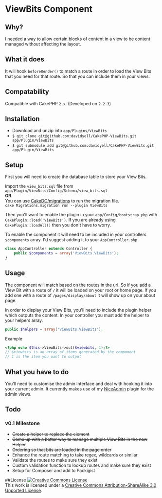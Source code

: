 # ViewBits Component

## Why?
I needed a way to allow certain blocks of content in a view to be content managed without affecting the layout.  

## What it does
It will hook `beforeRender()` to match a route in order to load the View Bits that you need for that route. So that you can include them in your views.

## Compatability
Compatible with CakePHP `2.x`. (Developed on `2.2.3`)  

## Installation
* Download and unzip into `app/Plugins/ViewBits`
* ````$ git clone git@github.com:davidyell/CakePHP-ViewBits.git app/Plugin/ViewBits````
* ````$ git submodule add git@github.com:davidyell/CakePHP-ViewBits.git app/Plugin/ViewBits````

## Setup
First you will need to create the database table to store your View Bits.  

Import the `view_bits.sql` file from `app/Plugin/ViewBits/Config/Schema/view_bits.sql`  
**OR**  
You can use [CakeDC/migrations](https://github.com/cakedc/migrations) to run the migration file.  
````cake Migrations.migration run --plugin ViewBits````  

Then you'll want to enable the plugin in your `app/Config/bootstrap.php` with `CakePlugin::load('ViewBits')`. If you are already using `CakePlugin::loadAll()` then you don't have to worry.  

To enable the component it will need to be included in your controllers `$components` array. I'd suggest adding it to your `AppController.php`  
````php
class AppController extends Controller {
    public $components = array('ViewBits.ViewBits');
}
````  

## Usage
The component will match based on the routes in the url. So if you add a View Bit with a route of `/` it will be loaded on your root or home page. If you add one with a route of `/pages/display/about` it will show up on your about page.  

In order to display your View Bits, you'll need to include the plugin helper which outputs the content. In your controller you must add the helper to your helpers array.  
````php
public $helpers = array('ViewBits.ViewBits');
````  

Example  
````php
<?php echo $this->ViewBits->out($viewbits, 1);?>
// $viewbits is an array of items generated by the component
// 1 is the item you want to output
````

## What you have to do
You'll need to customise the admin interface and deal with hooking it into your current admin. It currently makes use of my [NiceAdmin](https://github.com/davidyell/CakePHP-NiceAdmin) plugin for the admin views.

## Todo
### v0.1 Milestone
* ~~Create a helper to replace the element~~
* ~~Come up with a better way to manage multiple View Bits in the new Helper~~
* ~~Ordering so that bits are loaded in the page order~~
* Enhance the route matching to take regex, wildcards or similar
* Validate the routes to make sure they exist
* Custom validation function to lookup routes and make sure they exist
* Setup for Composer and add to Packigist

##License
<a rel="license" href="http://creativecommons.org/licenses/by-sa/3.0/deed.en_US"><img alt="Creative Commons License" style="border-width:0" src="http://i.creativecommons.org/l/by-sa/3.0/88x31.png" /></a><br />This work is licensed under a <a rel="license" href="http://creativecommons.org/licenses/by-sa/3.0/deed.en_US">Creative Commons Attribution-ShareAlike 3.0 Unported License</a>.